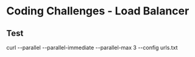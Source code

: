 # Coding Challenges - Load Balancer

## Test

curl --parallel --parallel-immediate --parallel-max 3 --config urls.txt
